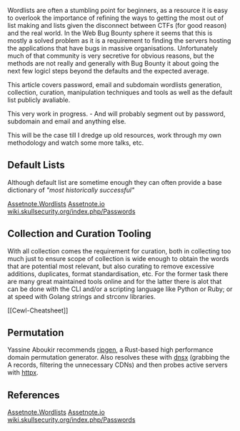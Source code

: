 
Wordlists are often a stumbling point for beginners, as a resource it is easy to overlook the importance of refining the ways to getting the most out of list making and lists given the disconnect between CTFs (for good reason) and the real world. In the Web Bug Bounty sphere it seems that this is mostly a solved problem as it is a requirement to finding the servers hosting the applications that have bugs in massive organisations. Unfortunately much of that community is very secretive for obvious reasons, but the methods are not really and generally with Bug Bounty it about going the next few logicl steps beyond the defaults and the expected average. 

This article covers password, email and subdomain wordlists generation, collection, curation, manipulation techniques and tools as well as the default list publicly avaliable. 

This very work in progress. - And will probably segment out by password, subdomain and email and anything else.

This will be the case till I dredge up old resources, work through my own methodology and watch some more talks, etc.


## Default Lists

Although default list are sometime enough they can often provide a base dictionary of *"most historically successful"*

[Assetnote.Wordlists](https://github.com/assetnote/wordlists)
[Assetnote.io](https://wordlists.assetnote.io/)
[wiki.skullsecurity.org/index.php/Passwords](https://wiki.skullsecurity.org/index.php/Passwords)

## Collection and Curation Tooling

With all collection comes the requirement for curation, both in collecting too much just to ensure scope of collection is wide enough to obtain the words that are potential most relevant, but also curating to remove excessive additions, duplicates, format standardisation, etc. For the former task there are many great maintained tools online and for the latter there is alot that can be done with the CLI and/or a scripting language like Python or Ruby; or at speed with Golang strings and strconv libraries.

[[Cewl-Cheatsheet]]

## Permutation

Yassine Aboukir recommends [ripgen](https://github.com/resyncgg/ripgen), a Rust-based high performance domain permutation generator. Also resolves these with [dnsx](https://github.com/projectdiscovery/dnsx) (grabbing the A records, filtering the unnecessary CDNs) and then probes active servers with [httpx](https://github.com/projectdiscovery/httpx). 

## References

[Assetnote.Wordlists](https://github.com/assetnote/wordlists)
[Assetnote.io](https://wordlists.assetnote.io/)
[wiki.skullsecurity.org/index.php/Passwords](https://wiki.skullsecurity.org/index.php/Passwords)
